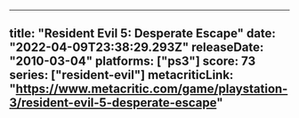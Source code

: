 
---
title: "Resident Evil 5: Desperate Escape"
date: "2022-04-09T23:38:29.293Z"
releaseDate: "2010-03-04"
platforms: ["ps3"]
score: 73
series: ["resident-evil"]
metacriticLink: "https://www.metacritic.com/game/playstation-3/resident-evil-5-desperate-escape"
---
